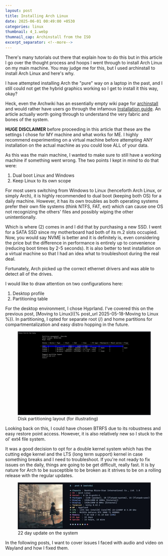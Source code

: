 ```yaml
---
layout: post
title: Installing Arch Linux
date: 2025-06-01 00:49:00 +0530
categories: linux
thumbnail: 4_1.webp
thumnail_cap: Archinstall from the ISO
excerpt_separator: <!--more-->
---
```

There's many tutorials out there that explain how to do this but in this article I go over the thought process and hoops I went through to install Arch Linux on my main machine. You may judge me for this, but I used archinstall to install Arch Linux and here's why. <!--more-->

I have attempted installing Arch the "pure" way on a laptop in the past, and I still could not get the hybrid graphics working so I get to install it this way, okay?

Heck, even the Archwiki has an essentially empty wiki page for [archinstall](https://wiki.archlinux.org/title/Archinstall) and would rather have users go through the infamous [Installation guide](https://wiki.archlinux.org/title/Installation_guide). An article actually worth going through to understand the very fabric and bones of the system. 

**HUGE DISCLAIMER** before proceeding in this article that these are the settings I chose for MY machine and what works for ME. I highly recommend experimenting on a virtual machine before attempting ANY installation on the actual machine as you could lose ALL of your data.

As this was the main machine, I wanted to make sure to still have a working machine if something went wrong. The two points I kept in mind to do that were:
1. Dual boot Linux and Windows
2. Keep Linux to its own scope

For most users switching from Windows to Linux (henceforth Arch Linux, or simply Arch), it is highly recommended to dual boot (keeping both OS) for a daily machine. However, it has its own troubles as both operating systems prefer their own file systems (think NTFS, FAT, ext) which can cause one OS not recognizing the others' files and possibly wiping the other unintentionally.

Which is where (2) comes in and I did that by purchasing a new SSD. I went for a SATA SSD since my motherboard had both of its m.2 slots occupied. Now, you would say NVME is better and it is definitely is, even considering the price but the difference in performance is entirely up to convenience (reducing boot times by 2-5 seconds).
It is also better to test installation on a virtual machine so that I had an idea what to troubleshoot during the real deal.

Fortunately, Arch picked up the correct ethernet drivers and was able to detect all of the drives.

I would like to draw attention on two configurations here:
1. Desktop profile
2. Partitioning table

For the desktop environment, I chose Hyprland. I've covered this on the previous post, [Moving to Linux]({% post_url 2025-05-18-Moving to Linux %}). In partitioning, I opted for separate root (/) and home partitions for compartmentalization and easy distro hopping in the future.

<div class="text-center">
    <figure class="figure text-center">
        <img src="/img/4_2.webp" width="720px" class="figure-img img-fluid">
        <figcaption class="figure-caption text-right">Disk partitioning layout (for illustrating)</figcaption>
    </figure>
</div>

Looking back on this, I could have chosen BTRFS due to its robustness and easy restore point access. However, it is also relatively new so I stuck to the ol' ext4 file system.

It was a good decision to opt for a double kernel system which has the cutting edge kernel and the LTS (long term support) kernel in case something breaks and I need to troubleshoot. If you're not ready to fix issues on the daily, things are going to be get difficult, really fast. It is by nature for Arch to be susceptible to be broken as it strives to be on a rolling release with the regular updates.

<div class="text-center">
    <figure class="figure text-center">
        <img src="/img/4_3.webp" width="720px" class="figure-img img-fluid">
        <figcaption class="figure-caption text-right">22 day update on the system</figcaption>
    </figure>
</div>


In the following posts, I want to cover issues I faced with audio and video on Wayland and how I fixed them.